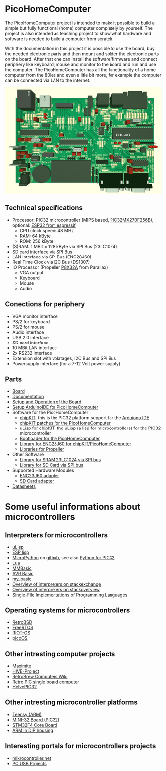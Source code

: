 # PicoHomeComputer

The PicoHomeComputer project is intended to make it possible to build a simple but fully functional (home) computer completely by yourself.
The project is also intended as teaching project to show what hardware and software is needed to build a computer from scratch.

With the documentation in this project it is possible to use the board, buy the needed electronic parts and then mount and solder 
the electronic parts on the board.
After that one can install the software/firmware and connect periphery like keyboard, mouse and monitor to the board and
run and use the computer. The PicoHomeComputer has all the functionality of a home computer from the 80ies and even a litle bit more, 
for example the computer can be connected via LAN to the internet.

<img src="board/RetroHomeComputer_V1.0_board.png" alt="Board V 1.0" >

Technical specifications
------------------------

- Processor: PIC32 microcontroller (MIPS based, [PIC32MX270F256B](https://www.microchip.com/wwwproducts/en/PIC32MX270F256B)), optional: [ESP32 from espressif](http://esp32.net/)  
  - CPU clock speed: 48 MHz
  - RAM: 64 kByte
  - ROM: 256 kByte
- (S)RAM: 1 MBit = 128 kByte via SPI Bus (23LC1024)
- SD card interface via SPI Bus
- LAN interface via SPI Bus (ENC28J60)
- Real Time Clock via I2C Bus (DS1307)
- IO Processor (Propeller [P8X32A](https://www.parallax.com/product/p8x32a-d40) from Parallax)
  - VGA output
  - Keyboard
  - Mouse
  - Audio 

  
Conections for periphery
------------------------

- VGA monitor interface
- PS/2 for keyboard
- PS/2 for mouse
- Audio interface
- USB 2.0 interface
- SD card interface  
- 10 MBit LAN interface
- 2x RS232 interface
- Extension slot with volatages, I2C Bus and SPI Bus
- Powersupply interface (for a 7-12 Volt power supply) 


Parts
-----

- [Board](https://github.com/mneuroth/PicoHomeComputer/tree/master/board)
- [Documentation](https://github.com/mneuroth/PicoHomeComputer/tree/master/Documentation)
- [Setup and Operation of the Board](https://github.com/mneuroth/PicoHomeComputer/tree/master/Setup)
- [Setup ArduinoIDE for PicoHomeComputer](https://github.com/mneuroth/PicoHomeComputer/tree/master/chipKIT_patches)
- Software for the PicoHomeComputer
  - [chipKIT](https://chipkit.net/), this is the PIC32 platform support for the [Arduiono IDE](https://www.arduino.cc/en/Main/Software)
  - [chipKIT patches for the PicoHomeComputer](https://github.com/mneuroth/PicoHomeComputer/tree/master/chipKIT_patches)
  - [uLisp for chipKIT](https://github.com/mneuroth/ulisp-pic32-chipKIT), the [uLisp](http://www.ulisp.com/) (a lisp for microcontrollers) for the PIC32 microcontroller
  - [Bootloader for the PicoHomeComputer](https://github.com/mneuroth/PicoHomeComputer-pic32-bootloader)
  - [Library for ENC28J60 for chipKIT/PicoHomeComputer](https://github.com/mneuroth/PicoHomeComputer-EtherCard)
  - [Libraries for Propeller](https://github.com/parallaxinc/propeller)
- Other Software
  - [Library for SRAM 23LC1024 via SPI bus](https://github.com/dndubins/SRAMsimple)
  - [Library for SD Card via SPI bus](https://github.com/adafruit/SD)  
- Supported Hardware Modules
  - [ENC23J60 adapter](https://eckstein-shop.de/ENC28J60-Ethernet-LAN-Netzwerk-Modul)
  - [SD Card adapter](https://eckstein-shop.de/SD-Memory-Card-Module-Slot-SPI-Reader)
- [Datasheets](https://github.com/mneuroth/PicoHomeComputer/tree/master/datasheets)


# Some useful informations about microcontrollers


Interpreters for microcontrollers
---------------------------------

- [uLisp](http://www.ulisp.com/)
- [ESP lisp](https://github.com/yesco/esp-lisp)
- [MicroPython](https://micropython.org/) on [github](https://github.com/micropython/micropython), see also [Python for PIC32](https://stonepile.fi/micropython-pic32/)
- [Lua](http://www.eluaproject.net/)
- [MMBasic](http://mmbasic.com/)
- [AVR Basic](https://www.mikrocontroller.net/articles/AVR_BASIC)
- [my_basic](https://github.com/paladin-t/my_basic)
- [Overview of interpreters on stackexchange](https://electronics.stackexchange.com/questions/3423/survey-of-high-level-language-interpreters-compilers-for-microcontrollers)
- [Overview of interpreters on stackoverview](https://stackoverflow.com/questions/1082751/what-are-the-available-interactive-languages-that-run-in-tiny-memory)
- [Single-File Implementations of Programming Languages](https://github.com/marcpaq/b1fipl)


Operating systems for microcontrollers
--------------------------------------

- [RetroBSD](https://github.com/RetroBSD/retrobsd)
- [FreeRTOS](https://www.freertos.org/)
- [RIOT-OS](https://github.com/RIOT-OS/RIOT)
- [picoOS](http://picoos.sourceforge.net/)
 
  
Other intresting computer projects
----------------------------------  

- [Maximite](http://geoffg.net/maximite.html)
- [HIVE-Project](https://hive-project.de/)
- [RetroBrew Computers Wiki ](https://www.retrobrewcomputers.org/doku.php)
- [Retro PIC single board computer](https://www.nutsvolts.com/magazine/article/January2017_Retro-PIC-Single-Board-Computer)
- [HelvePIC32](https://www.helvepic32.org/)


Other intresting microcontroller platforms
------------------------------------------

- [Teensy (ARM)](https://www.pjrc.com/teensy/)
- [MINI-32 Board (PIC32)](https://www.mikroe.com/mini/)
- [STM32F4 Core Board](https://www.waveshare.com/product/mcu-tools/stm32/core407i.htm)
- [ARM in DIP housing](https://www.mikrocontroller.net/topic/439180)


Interesting portals for microcontrollers projects
-------------------------------------------------

- [mikrocontroller.net](https://www.mikrocontroller.net/)
- [PC USB Projects](https://sites.google.com/site/pcusbprojects/home-1)
